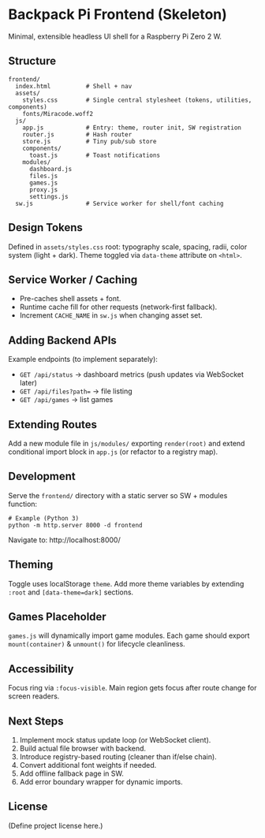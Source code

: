 # Backpack Pi Frontend (Skeleton)

Minimal, extensible headless UI shell for a Raspberry Pi Zero 2 W.

## Structure
```
frontend/
  index.html          # Shell + nav
  assets/
    styles.css        # Single central stylesheet (tokens, utilities, components)
    fonts/Miracode.woff2
  js/
    app.js            # Entry: theme, router init, SW registration
    router.js         # Hash router
    store.js          # Tiny pub/sub store
    components/
      toast.js        # Toast notifications
    modules/
      dashboard.js
      files.js
      games.js
      proxy.js
      settings.js
  sw.js               # Service worker for shell/font caching
```

## Design Tokens
Defined in `assets/styles.css` root: typography scale, spacing, radii, color system (light + dark). Theme toggled via `data-theme` attribute on `<html>`.

## Service Worker / Caching
- Pre-caches shell assets + font.
- Runtime cache fill for other requests (network-first fallback).
- Increment `CACHE_NAME` in `sw.js` when changing asset set.

## Adding Backend APIs
Example endpoints (to implement separately):
- `GET /api/status` -> dashboard metrics (push updates via WebSocket later)
- `GET /api/files?path=` -> file listing
- `GET /api/games` -> list games

## Extending Routes
Add a new module file in `js/modules/` exporting `render(root)` and extend conditional import block in `app.js` (or refactor to a registry map).

## Development
Serve the `frontend/` directory with a static server so SW + modules function:
```
# Example (Python 3)
python -m http.server 8000 -d frontend
```
Navigate to: http://localhost:8000/

## Theming
Toggle uses localStorage `theme`. Add more theme variables by extending `:root` and `[data-theme=dark]` sections.

## Games Placeholder
`games.js` will dynamically import game modules. Each game should export `mount(container)` & `unmount()` for lifecycle cleanliness.

## Accessibility
Focus ring via `:focus-visible`. Main region gets focus after route change for screen readers.

## Next Steps
1. Implement mock status update loop (or WebSocket client).
2. Build actual file browser with backend.
3. Introduce registry-based routing (cleaner than if/else chain).
4. Convert additional font weights if needed.
5. Add offline fallback page in SW.
6. Add error boundary wrapper for dynamic imports.

## License
(Define project license here.)
